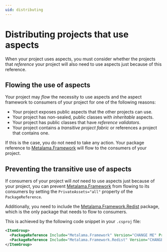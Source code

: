 ```yaml
---
uid: distributing
---
```


# Distributing projects that use aspects

When your project uses aspects, you must consider whether the projects that _reference_ your project will also need to use aspects just because of this reference.

## Flowing the use of aspects

Your project may _flow_ the necessity to use aspects and the aspect framework to consumers of your project for one of the following reasons:

* Your project exposes public aspects that the other projects can use.
* Your project has non-sealed, public classes with _inheritable_ aspects.
* Your project has public classes that have _reference validators_.
* Your project contains a _transitive project fabric_ or references a project that contains one.

If this is the case, you do not need to take any action. Your package reference to [Metalama.Framework](https://www.nuget.org/packages/Metalama.Framework) will flow to the consumers of your project.

## Preventing the transitive use of aspects

If consumers of your project will _not_ need to use aspects just because of your project, you can prevent [Metalama.Framework](https://www.nuget.org/packages/Metalama.Framework) from flowing to its consumers by setting the `PrivateAssets="all"` property of the `PackageReference`.

Additionally, you need to include the [Metalama.Framework.Redist](https://www.nuget.org/packages/Metalama.Framework.Redist) package, which is the only package that needs to flow to consumers.

This is achieved by the following code snippet in your `.csproj` file:

```xml
<ItemGroup>
  <PackageReference Include="Metalama.Framework" Version="CHANGE ME" PrivateAssets="all"/>
  <PackageReference Include="Metalama.Framework.Redist" Version="CHANGE ME"/>
</ItemGroup>
```

